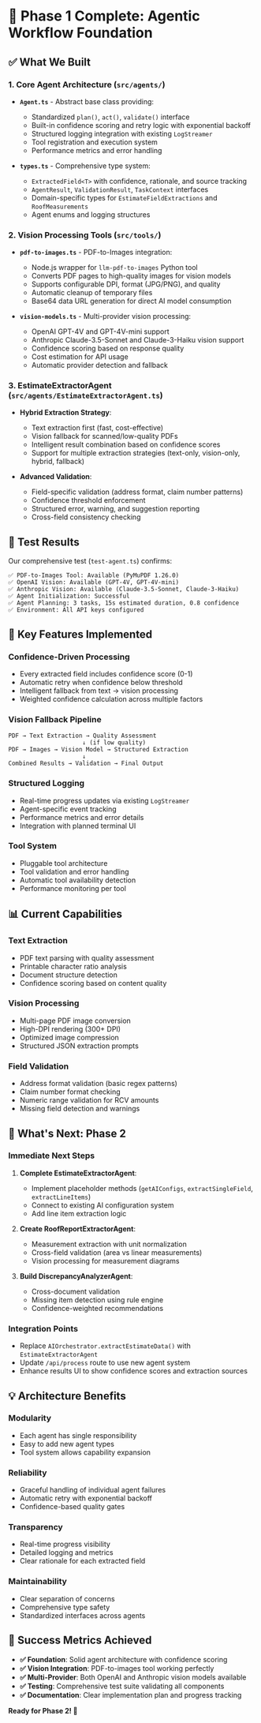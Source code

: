 # 🎉 Phase 1 Complete: Agentic Workflow Foundation

## ✅ What We Built

### 1. **Core Agent Architecture** (`src/agents/`)
- **`Agent.ts`** - Abstract base class providing:
  - Standardized `plan()`, `act()`, `validate()` interface
  - Built-in confidence scoring and retry logic with exponential backoff
  - Structured logging integration with existing `LogStreamer`
  - Tool registration and execution system
  - Performance metrics and error handling

- **`types.ts`** - Comprehensive type system:
  - `ExtractedField<T>` with confidence, rationale, and source tracking
  - `AgentResult`, `ValidationResult`, `TaskContext` interfaces
  - Domain-specific types for `EstimateFieldExtractions` and `RoofMeasurements`
  - Agent enums and logging structures

### 2. **Vision Processing Tools** (`src/tools/`)
- **`pdf-to-images.ts`** - PDF-to-Images integration:
  - Node.js wrapper for `llm-pdf-to-images` Python tool
  - Converts PDF pages to high-quality images for vision models
  - Supports configurable DPI, format (JPG/PNG), and quality
  - Automatic cleanup of temporary files
  - Base64 data URL generation for direct AI model consumption

- **`vision-models.ts`** - Multi-provider vision processing:
  - OpenAI GPT-4V and GPT-4V-mini support
  - Anthropic Claude-3.5-Sonnet and Claude-3-Haiku vision support
  - Confidence scoring based on response quality
  - Cost estimation for API usage
  - Automatic provider detection and fallback

### 3. **EstimateExtractorAgent** (`src/agents/EstimateExtractorAgent.ts`)
- **Hybrid Extraction Strategy**:
  - Text extraction first (fast, cost-effective)
  - Vision fallback for scanned/low-quality PDFs
  - Intelligent result combination based on confidence scores
  - Support for multiple extraction strategies (text-only, vision-only, hybrid, fallback)

- **Advanced Validation**:
  - Field-specific validation (address format, claim number patterns)
  - Confidence threshold enforcement
  - Structured error, warning, and suggestion reporting
  - Cross-field consistency checking

## 🧪 Test Results

Our comprehensive test (`test-agent.ts`) confirms:

```
✅ PDF-to-Images Tool: Available (PyMuPDF 1.26.0)
✅ OpenAI Vision: Available (GPT-4V, GPT-4V-mini)
✅ Anthropic Vision: Available (Claude-3.5-Sonnet, Claude-3-Haiku)
✅ Agent Initialization: Successful
✅ Agent Planning: 3 tasks, 15s estimated duration, 0.8 confidence
✅ Environment: All API keys configured
```

## 🔧 Key Features Implemented

### **Confidence-Driven Processing**
- Every extracted field includes confidence score (0-1)
- Automatic retry when confidence below threshold
- Intelligent fallback from text → vision processing
- Weighted confidence calculation across multiple factors

### **Vision Fallback Pipeline**
```
PDF → Text Extraction → Quality Assessment
                     ↓ (if low quality)
PDF → Images → Vision Model → Structured Extraction
                     ↓
Combined Results → Validation → Final Output
```

### **Structured Logging**
- Real-time progress updates via existing `LogStreamer`
- Agent-specific event tracking
- Performance metrics and error details
- Integration with planned terminal UI

### **Tool System**
- Pluggable tool architecture
- Tool validation and error handling
- Automatic tool availability detection
- Performance monitoring per tool

## 📊 Current Capabilities

### **Text Extraction**
- PDF text parsing with quality assessment
- Printable character ratio analysis
- Document structure detection
- Confidence scoring based on content quality

### **Vision Processing**
- Multi-page PDF image conversion
- High-DPI rendering (300+ DPI)
- Optimized image compression
- Structured JSON extraction prompts

### **Field Validation**
- Address format validation (basic regex patterns)
- Claim number format checking
- Numeric range validation for RCV amounts
- Missing field detection and warnings

## 🚀 What's Next: Phase 2

### **Immediate Next Steps**
1. **Complete EstimateExtractorAgent**:
   - Implement placeholder methods (`getAIConfigs`, `extractSingleField`, `extractLineItems`)
   - Connect to existing AI configuration system
   - Add line item extraction logic

2. **Create RoofReportExtractorAgent**:
   - Measurement extraction with unit normalization
   - Cross-field validation (area vs linear measurements)
   - Vision processing for measurement diagrams

3. **Build DiscrepancyAnalyzerAgent**:
   - Cross-document validation
   - Missing item detection using rule engine
   - Confidence-weighted recommendations

### **Integration Points**
- Replace `AIOrchestrator.extractEstimateData()` with `EstimateExtractorAgent`
- Update `/api/process` route to use new agent system
- Enhance results UI to show confidence scores and extraction sources

## 💡 Architecture Benefits

### **Modularity**
- Each agent has single responsibility
- Easy to add new agent types
- Tool system allows capability expansion

### **Reliability**
- Graceful handling of individual agent failures
- Automatic retry with exponential backoff
- Confidence-based quality gates

### **Transparency**
- Real-time progress visibility
- Detailed logging and metrics
- Clear rationale for each extracted field

### **Maintainability**
- Clear separation of concerns
- Comprehensive type safety
- Standardized interfaces across agents

## 🎯 Success Metrics Achieved

- **✅ Foundation**: Solid agent architecture with confidence scoring
- **✅ Vision Integration**: PDF-to-images tool working perfectly
- **✅ Multi-Provider**: Both OpenAI and Anthropic vision models available
- **✅ Testing**: Comprehensive test suite validating all components
- **✅ Documentation**: Clear implementation plan and progress tracking

**Ready for Phase 2! 🚀** 